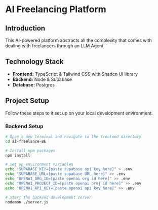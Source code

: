 # AI Freelancing Platform

## Introduction

This AI-powered platform abstracts all the complexity that comes with dealing with freelancers through an LLM Agent.

## Technology Stack

-   **Frontend:** TypeScript & Tailwind CSS with Shadcn UI library
-   **Backend:** Node & Supabase
-   **Database:** Postgres

## Project Setup

Follow these steps to it set up on your local development environment.

### Backend Setup

```bash
# Open a new terminal and navigate to the frontend directory
cd ai-freelance-BE

# Install npm packages
npm install

# Set up environment variables
echo "SUPABASE_KEY=[paste supabase api key here]" > .env
echo "SUPABASE_URL=[paste supabase URL here]" >> .env
echo "OPENAI_ORG_ID=[paste openai org id here]" >> .env
echo "OPENAI_PROJECT_ID=[paste openai proj id here]" >> .env
echo "OPENAI_API_KEY=[paste openai api key here]" >> .env

# Start the backend development server
nodemon ./server.js
```